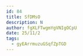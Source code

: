 ```yaml
---
id: 84
title: SfDMsO
description: N
author: fgXLFTwgmYgVNIgOCpU
date: 25/11/2
tags:
  - gyEArrmuzuGSqfZpTGD
---
```

